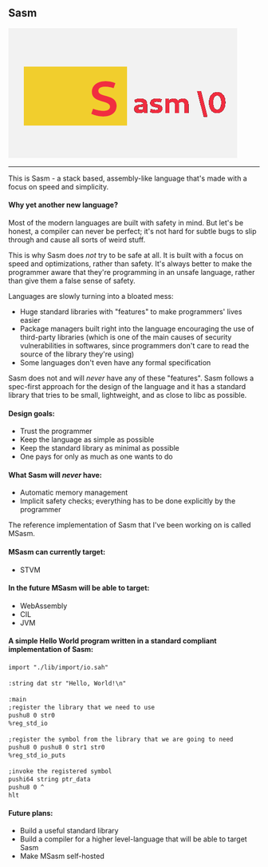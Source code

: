 Sasm
----

![sasm logo](./sasm-logo-github-pages.png)

----
This is Sasm - a stack based, assembly-like language that's made with a focus on speed and simplicity.

#### Why yet another new language? ####
Most of the modern languages are built with safety in mind. But let's be honest, a compiler can never be perfect; it's not hard for subtle bugs to slip through and cause all sorts of weird stuff.

This is why Sasm does *not* try to be safe at all. It is built with a focus on speed and optimizations, rather than safety. It's always better to make the programmer aware that they're programming in an unsafe language, rather than give them a false sense of safety.

Languages are slowly turning into a bloated mess:
- Huge standard libraries with "features" to make programmers' lives easier
- Package managers built right into the language encouraging the use of third-party libraries (which is one of the main causes of security vulnerabilities in softwares, since programmers don't care to read the source of the library they're using)
- Some languages don't even have any formal specification

Sasm does not and will *never* have any of these "features". Sasm follows a spec-first approach for the design of the language and it has a standard library that tries to be small, lightweight, and as close to libc as possible.

#### Design goals: ####
- Trust the programmer
- Keep the language as simple as possible
- Keep the standard library as minimal as possible
- One pays for only as much as one wants to do

#### What Sasm will *never* have: ####
- Automatic memory management
- Implicit safety checks; everything has to be done explicitly by the programmer

The reference implementation of Sasm that I've been working on is called MSasm.

#### MSasm can currently target: ####
- STVM

#### In the future MSasm will be able to target: ####
- WebAssembly
- CIL
- JVM

#### A simple Hello World program written in a standard compliant implementation of Sasm: ####

````
import "./lib/import/io.sah"

:string dat str "Hello, World!\n"

:main
;register the library that we need to use
pushu8 0 str0
%reg_std_io

;register the symbol from the library that we are going to need
pushu8 0 pushu8 0 str1 str0
%reg_std_io_puts

;invoke the registered symbol
pushi64 string ptr_data
pushu8 0 ^
hlt
````

#### Future plans: ####
- Build a useful standard library
- Build a compiler for a higher level-language that will be able to target Sasm
- Make MSasm self-hosted
